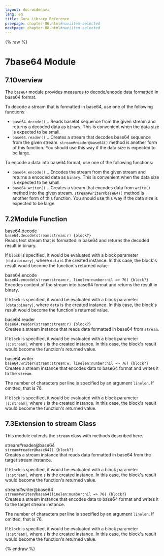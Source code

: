```yaml
---
layout: doc-widenavi
lang: en
title: Gura Library Reference
prevpage: chapter-06.html#naviitem-selected
nextpage: chapter-08.html#naviitem-selected
---
```

{% raw %}
<h1><span class="caption-index-1">7</span>base64 Module</h1>
<h2><span class="caption-index-2">7.1</span><a name="anchor-7-1"></a>Overview</h2>
<p>
The <code class="highlighter-rouge">base64</code> module provides measures to decode/encode data formatted in base64 format.
</p>
<p>
To decode a stream that is formatted in base64, use one of the following functions:
</p>
<ul>
<li><code class="highlighter-rouge">base64.decode()</code> .. Reads base64 sequence from the given stream and returns a decoded data as <code class="highlighter-rouge">binary</code>. This is convenient when the data size is expected to be small.</li>
<li><code class="highlighter-rouge">base64.reader()</code> .. Creates a stream that decodes base64 sequence from the given stream. <code class="highlighter-rouge">stream#reader@base64()</code> method is another form of this function. You should use this way if the data size is expected to be large.</li>
</ul>
<p>
To encode a data into base64 format, use one of the following functions:
</p>
<ul>
<li><code class="highlighter-rouge">base64.encode()</code> .. Encodes the stream from the given stream and returns a encoded data as <code class="highlighter-rouge">binary</code>. This is convenient when the data size is expected to be small.</li>
<li><code class="highlighter-rouge">base64.writer()</code> .. Creates a stream that encodes data from <code class="highlighter-rouge">write()</code> method into the given stream. <code class="highlighter-rouge">stream#writer@base64()</code> method is another form of this function. You should use this way if the data size is expected to be large.</li>
</ul>
<h2><span class="caption-index-2">7.2</span><a name="anchor-7-2"></a>Module Function</h2>
<p>
<div class="h5">base64.decode</div>
<div class="mb-2"><i class="fas fa-caret-right mr-2"></i><code>base64.decode(stream:stream:r) {block?}</code></div>
Reads text stream that is formatted in base64 and returns the decoded result in binary.
</p>
<p>
If <code class="highlighter-rouge">block</code> is specified, it would be evaluated with a block parameter <code class="highlighter-rouge">|data:binary|</code>, where <code class="highlighter-rouge">data</code> is the created instance. In this case, the block's result would become the function's returned value.
</p>
<p>
<div class="h5">base64.encode</div>
<div class="mb-2"><i class="fas fa-caret-right mr-2"></i><code>base64.encode(stream:stream:r, linelen:number:nil =&gt; 76) {block?}</code></div>
Encodes content of the stream into base64 format and returns the result in binary.
</p>
<p>
If <code class="highlighter-rouge">block</code> is specified, it would be evaluated with a block parameter <code class="highlighter-rouge">|data:binary|</code>, where <code class="highlighter-rouge">data</code> is the created instance. In this case, the block's result would become the function's returned value.
</p>
<p>
<div class="h5">base64.reader</div>
<div class="mb-2"><i class="fas fa-caret-right mr-2"></i><code>base64.reader(stream:stream:r) {block?}</code></div>
Creates a stream instance that reads data formatted in base64 from <code class="highlighter-rouge">stream</code>.
</p>
<p>
If <code class="highlighter-rouge">block</code> is specified, it would be evaluated with a block parameter <code class="highlighter-rouge">|s:stream|</code>, where <code class="highlighter-rouge">s</code> is the created instance. In this case, the block's result would become the function's returned value.
</p>
<p>
<div class="h5">base64.writer</div>
<div class="mb-2"><i class="fas fa-caret-right mr-2"></i><code>base64.writer(stream:stream:w, linelen:number:nil =&gt; 76) {block?}</code></div>
Creates a stream instance that encodes data to base64 format and writes it to the <code class="highlighter-rouge">stream</code>.
</p>
<p>
The number of characters per line is specified by an argument <code class="highlighter-rouge">linelen</code>. If omitted, that is 76.
</p>
<p>
If <code class="highlighter-rouge">block</code> is specified, it would be evaluated with a block parameter <code class="highlighter-rouge">|s:stream|</code>, where <code class="highlighter-rouge">s</code> is the created instance. In this case, the block's result would become the function's returned value.
</p>
<h2><span class="caption-index-2">7.3</span><a name="anchor-7-3"></a>Extension to stream Class</h2>
<p>
This module extends the <code class="highlighter-rouge">stream</code> class with methods described here.
</p>
<p>
<div class="h5">stream#reader@base64</div>
<div class="mb-2"><i class="fas fa-caret-right mr-2"></i><code>stream#reader@base64() {block?}</code></div>
Creates a stream instance that reads data formatted in base64 from the target stream instance.
</p>
<p>
If <code class="highlighter-rouge">block</code> is specified, it would be evaluated with a block parameter <code class="highlighter-rouge">|s:stream|</code>, where <code class="highlighter-rouge">s</code> is the created instance. In this case, the block's result would become the function's returned value.
</p>
<p>
<div class="h5">stream#writer@base64</div>
<div class="mb-2"><i class="fas fa-caret-right mr-2"></i><code>stream#writer@base64(linelen:number:nil =&gt; 76) {block?}</code></div>
Creates a stream instance that encodes data to base64 format and writes it to the target stream instance.
</p>
<p>
The number of characters per line is specified by an argument <code class="highlighter-rouge">linelen</code>. If omitted, that is 76.
</p>
<p>
If <code class="highlighter-rouge">block</code> is specified, it would be evaluated with a block parameter <code class="highlighter-rouge">|s:stream|</code>, where <code class="highlighter-rouge">s</code> is the created instance. In this case, the block's result would become the function's returned value.
</p>
{% endraw %}
